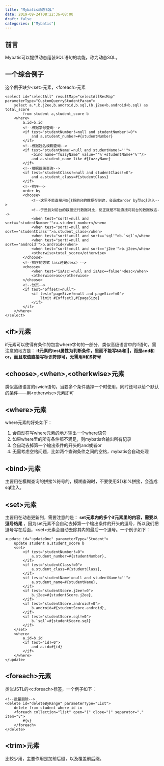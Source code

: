 ```yaml
---
title: "Mybatis动态SQL"
date: 2019-09-24T08:22:36+08:00
draft: false
categories: ["Mybatis"]
---
```


## 前言
Mybatis可以提供动态组装SQL语句的功能，称为动态SQL。

## 一个综合例子
这个例子缺少\<set\>元素，\<foreach\>元素

    <select id="selectAll" resultMap="selectAllResMap" parameterType="CustomQuerryStudentParam">
        select a.*,b.j2ee,b.android,b.sql,(b.j2ee+b.android+b.sql) as total_score
            from student a,student_score b
        <where>
            a.id=b.id
            <!--根据学号查询-->
            <if test="studentNumber!=null and studentNumber!=0">
                and a.student_number=#{studentNumber}
            </if>
            <!--根据姓名模糊查询-->
            <if test="studentName!=null and studentName!=''">
                <bind name="fuzzyName" value="'%'+studentName+'%'"/>
                and a.student_name like #{fuzzyName}
            </if>
            <!--根据班级查询-->
            <if test="studentClass!=null and studentClass!=0">
                and a.student_class=#{studentClass}
            </if>
            <!--排序-->
            order by
            <choose>
                <!--这里不能直接用${}将前台的数据存到这，会造成order by型sql注入-->
                <!--于是我对前台的数据进行数据对比，反正就是不能直接将前台的数据放这-->
                <when test="sort!=null and sort=='studentNumber'">a.student_number</when>
                <when test="sort!=null and sort=='studentClass'">a.student_class</when>
                <when test="sort!=null and sort=='sql'">b.`sql`</when>
                <when test="sort!=null and sort=='android'">b.android</when>
                <when test="sort!=null and sort=='j2ee'">b.j2ee</when>
                <otherwise>total_score</otherwise>
            </choose>
            <!--排序的方式（asc还是desc）-->
            <choose>
                <when test="isAsc!=null and isAsc==false">desc</when>
                <otherwise>asc</otherwise>
            </choose>
            <!--分页-->
            <if test="offset!=null">
                <if test="pageSize!=null and pageSize!=0">
                    limit #{offset},#{pageSize}
                </if>
            </if>
        </where>
    </select>

## \<if\>元素
if元素可以使得有条件的包含where字句的一部分，类似高级语言中的if语句，需注意的地方是： **if元素的test属性为判断条件，里面不能写&&和||，而是and和or，而且取值直接写标识符即可，无需用#和$符号**

## \<choose\>,\<when\>,\<otherkwise\>元素
类似高级语言的swich语句，当要多个条件选择一个时使用，同时还可以给个默认的条件——用\<otherwise\>元素即可

## \<where\>元素
where元素的好处如下：

1. 会自动在写where元素的地方输出一个where语句
2. 如果where里的所有条件都不满足，则mybatis会输出所有记录
3. 会自动去掉第一个输出条件的开头的and或者or
4. 无需考虑空格问题，比如两个查询条件之间的空格，mybatis会自动处理

## \<bind\>元素
主要用在模糊查询的拼接%符号的，模糊查询时，不要使用${}和%拼接，会造成sql注入。

## \<set\>元素
主要用在动态更新列，需要注意的是： **set元素内的多个if元素里的内容，需要以逗号结尾** ，因为set元素不会自动去掉第一个输出条件的开头的逗号，所以我们把逗号写在后面，\<set\>元素会自动去除其内的最后一个逗号。一个例子如下：

    <update id="updateOne" parameterType="Student">
        update student a,student_score b
        <set>
            <if test="studentNumber!=0">
                a.student_number=#{studentNumber},
            </if>
            <if test="studentClass!=0">
                a.student_class=#{studentClass},
            </if>
            <if test="studentName!=null and studentName!=''">
                a.student_name=#{studentName},
            </if>
            <if test="studentScore.j2ee!=0">
                b.j2ee=#{studentScore.j2ee},
            </if>
            <if test="studentScore.android!=0">
                b.android=#{studentScore.android},
            </if>
            <if test="studentScore.sql!=0">
                b.`sql`=#{studentScore.sql}
            </if>
        </set>
        <where>
            a.id=b.id
            <if test="id!=0">
                and a.id=#{id}
            </if>
        </where>
    </update>

## \<foreach\>元素
类似JSTL的\<c:foreach\>标签，一个例子如下：

    <!--批量删除-->
    <delete id="deleteByRange" parameterType="List">
        delete from student where id in
        <foreach collection="list" open="(" close=")" separator="," item="v">
            #{v}
        </foreach>
    </delete>

## \<trim\>元素
比较少用，主要作用是加前后缀，以及覆盖前后缀。